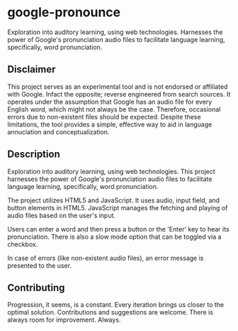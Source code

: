 # google-pronounce
Exploration into auditory learning, using web technologies. Harnesses the power of Google's pronunciation audio files to facilitate language learning, specifically, word pronunciation.

## Disclaimer

This project serves as an experimental tool and is not endorsed or affiliated with Google. Infact the opposite; reverse engineered from search sources. It operates under the assumption that Google has an audio file for every English word, which might not always be the case. Therefore, occasional errors due to non-existent files should be expected. Despite these limitations, the tool provides a simple, effective way to aid in language annuciation and conceptualization.

## Description

Exploration into auditory learning, using web technologies. This project harnesses the power of Google's pronunciation audio files to facilitate language learning, specifically, word pronunciation.

The project utilizes HTML5 and JavaScript. It uses audio, input field, and button elements in HTML5. JavaScript manages the fetching and playing of audio files based on the user's input. 

Users can enter a word and then press a button or the 'Enter' key to hear its pronunciation. There is also a slow mode option that can be toggled via a checkbox. 

In case of errors (like non-existent audio files), an error message is presented to the user.

## Contributing

Progression, it seems, is a constant. Every iteration brings us closer to the optimal solution. Contributions and suggestions are welcome. There is always room for improvement. Always.

